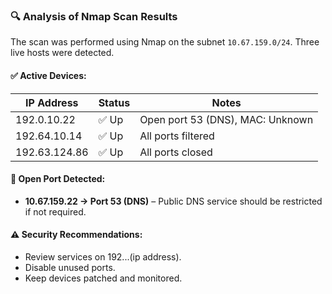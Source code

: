 ### 🔍 Analysis of Nmap Scan Results

The scan was performed using Nmap on the subnet `10.67.159.0/24`. Three live hosts were detected.

#### ✅ Active Devices:

| IP Address      | Status | Notes                                 |
|------------------|--------|----------------------------------------|
| 192.0.10.22     | ✅ Up   | Open port 53 (DNS), MAC: Unknown       |
| 192.64.10.14    | ✅ Up   | All ports filtered                     |
| 192.63.124.86     | ✅ Up   | All ports closed                       |

#### 🚪 Open Port Detected:
- **10.67.159.22 → Port 53 (DNS)** – Public DNS service should be restricted if not required.

#### ⚠️ Security Recommendations:
- Review services on 192...(ip address).
- Disable unused ports.
- Keep devices patched and monitored.

